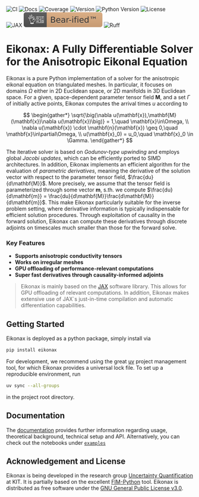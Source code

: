 
![CI](https://img.shields.io/github/actions/workflow/status/UQatKIT/Eikonax/main.yaml?label=CI)
![Docs](https://img.shields.io/github/actions/workflow/status/UQatKIT/Eikonax/main.yaml?label=Docs)
![Coverage](https://img.shields.io/codecov/c/github/UQatKIT/Eikonax)
![Version](https://img.shields.io/pypi/v/Eikonax)
![Python Version](https://img.shields.io/python/required-version-toml?tomlFilePath=https%3A%2F%2Fraw.githubusercontent.com%2FUQatKIT%2FEikonax%2Fmain%2Fpyproject.toml)
![License](https://img.shields.io/github/license/UQatKIT/Eikonax) <br>
![JAX](https://img.shields.io/badge/JAX-Accelerated-9cf.svg)
![Beartype](https://github.com/beartype/beartype-assets/raw/main/badge/bear-ified.svg)
![Ruff](https://img.shields.io/endpoint?url=https://raw.githubusercontent.com/astral-sh/ruff/main/assets/badge/v2.json)

# Eikonax: A Fully Differentiable Solver for the Anisotropic Eikonal Equation

Eikonax is a pure Python implementation of a solver for the anisotropic eikonal equation on triangulated meshes. In particular, it focuses on domains $\Omega$ either in 2D Euclidean space, or 2D manifolds in 3D Euclidean space. For a given, space-dependent parameter tensor field $\mathbf{M}$, and a set $\Gamma$ of initially active points, Eikonax computes the arrival times $u$ according to

$$
\begin{gather*}
\sqrt{\big(\nabla u(\mathbf{x}),\mathbf{M}(\mathbf{x})\nabla u(\mathbf{x})\big)} = 1,\quad \mathbf{x}\in\Omega, \\
\nabla u(\mathbf{x}) \cdot \mathbf{n}(\mathbf{x}) \geq 0,\quad \mathbf{x}\in\partial\Omega, \\
u(\mathbf{x}_0) = u_0,\quad \mathbf{x}_0 \in \Gamma.
\end{gather*}
$$

The iterative solver is based on *Godunov-type upwinding* and employs global *Jacobi updates*, which can be efficiently ported to SIMD architectures.
In addition, Eikonax implements an efficient algorithm for the evaluation of *parametric derivatives*, meaning the derivative of the solution vector with respect to the parameter tensor field, $\frac{du}{d\mathbf{M}}$. More precisely, we assume that the tensor field is parameterized through some vector $\mathbf{m}$, s.th. we compute $\frac{du}{d\mathbf{m}} = \frac{du}{d\mathbf{M}}\frac{d\mathbf{M}}{d\mathbf{m}}$. This make Eikonax particularly suitable for the inverse problem setting, where derivative information is typically indispensable for efficient solution procedures.
Through exploitation of causality in the forward solution, Eikonax can compute these derivatives through discrete adjoints on timescales much smaller than those for the forward solve.

### Key Features
- **Supports anisotropic conductivity tensors**
- **Works on irregular meshes**
- **GPU offloading of performance-relevant computations**
- **Super fast derivatives through causality-informed adjoints**


>Eikonax is mainly based on the [JAX](https://jax.readthedocs.io/en/latest/) software library. This allows for GPU offloading of relevant computations. In addition, Eikonax makes extensive use of JAX`s just-in-time compilation and automatic differentiation capabilities.



## Getting Started

Eikonax is deployed as a python package, simply install via
```bash
pip install eikonax
```

For development, we recommend using the great [uv](https://docs.astral.sh/uv/) project management tool, for which Eikonax provides a universal lock file. To set up a reproducible environment, run
```bash
uv sync --all-groups
```
in the project root directory.

## Documentation

The [documentation](https://uqatkit.github.io/Eikonax/) provides further information regarding usage, theoretical background, technical setup and API. Alternatively, you can check out the notebooks under [`examples`](https://github.com/UQatKIT/Eikonax/tree/main/examples)


## Acknowledgement and License

Eikonax is being developed in the research group [Uncertainty Quantification](https://www.scc.kit.edu/forschung/uq.php) at KIT.
It is partially based on the excellent [FIM-Python](https://fim-python.readthedocs.io/en/latest/) tool. Eikonax is distributed as free software under the [GNU General Public License v3.0](https://choosealicense.com/licenses/gpl-3.0/).